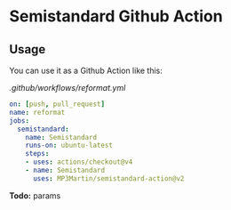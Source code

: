 # Semistandard Github Action

## Usage

You can use it as a Github Action like this:

_.github/workflows/reformat.yml_
```yml
on: [push, pull_request]
name: reformat
jobs:
  semistandard:
    name: Semistandard
    runs-on: ubuntu-latest
    steps:
    - uses: actions/checkout@v4
    - name: Semistandard
      uses: MP3Martin/semistandard-action@v2
```

**Todo:** params
